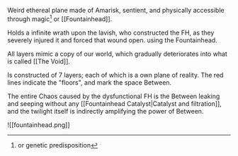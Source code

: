 Weird ethereal plane made of Amarisk, sentient, and physically accessible through magic[^1] or [[Fountainhead]].

Holds a infinite wrath upon the lavish, who constructed the FH, as they severely injured it and forced that wound open. using the Fountainhead.

All layers mimic a copy of our world, which gradually deteriorates into what is called [[The Void]].

Is constructed of 7 layers; each of which is a own plane of reality.
The red lines indicate the "floors", and mark the space Between.

The entire Chaos caused by the dysfunctional FH is the Between leaking and seeping without any [[Fountainhead Catalyst|Catalyst and filtration]], and the twilight itself is indirectly amplifying the power of Between.

[^1]: or genetic predisposition


![[fountainhead.png]]